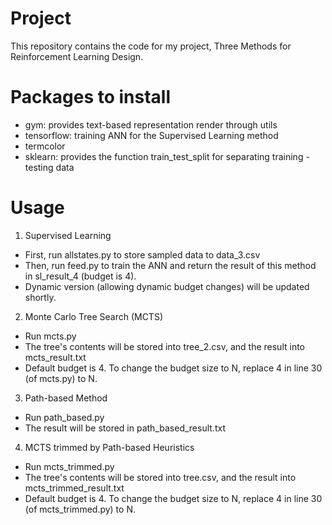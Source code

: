 # Project

This repository contains the code for my project, Three Methods for Reinforcement Learning Design.

# Packages to install
- gym: provides text-based representation render through utils
- tensorflow: training ANN for the Supervised Learning method
- termcolor
- sklearn: provides the function train_test_split for separating training - testing data

# Usage
1. Supervised Learning
- First, run allstates.py to store sampled data to data_3.csv
- Then, run feed.py to train the ANN and return the result of this method in sl_result_4 (budget is 4).
- Dynamic version (allowing dynamic budget changes) will be updated shortly.

2. Monte Carlo Tree Search (MCTS)
- Run mcts.py
- The tree's contents will be stored into tree_2.csv, and the result into mcts_result.txt
- Default budget is 4. To change the budget size to N, replace 4 in line 30 (of mcts.py) to N.

3. Path-based Method
- Run path_based.py
- The result will be stored in path_based_result.txt

4. MCTS trimmed by Path-based Heuristics
- Run mcts_trimmed.py
- The tree's contents will be stored into tree.csv, and the result into mcts_trimmed_result.txt
- Default budget is 4. To change the budget size to N, replace 4 in line 30 (of mcts_trimmed.py) to N.
